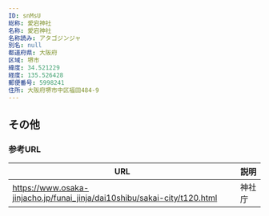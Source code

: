 ```yaml
---
ID: snMsU
総称: 愛宕神社
名称: 愛宕神社
名称読み: アタゴジンジャ
別名: null
都道府県: 大阪府
区域: 堺市
緯度: 34.521229
経度: 135.526428
郵便番号: 5998241
住所: 大阪府堺市中区福田484-9
---
```


## その他

### 参考URL

| URL                                                                       | 説明   |
| ------------------------------------------------------------------------- | ------ |
| https://www.osaka-jinjacho.jp/funai_jinja/dai10shibu/sakai-city/t120.html | 神社庁 |

